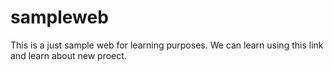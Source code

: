 # sampleweb
This is a just sample web for learning purposes. We can learn using this link and learn about new proect. 
